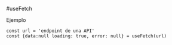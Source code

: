 #useFetch

Ejemplo 
```
const url = 'endpoint de una API'
const {data:null loading: true, error: null} = useFetch(url)
```